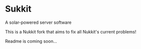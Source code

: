 # Sukkit
A solar-powered server software

This is a Nukkit fork that aims to fix all Nukkit's current problems!

Readme is coming soon...
